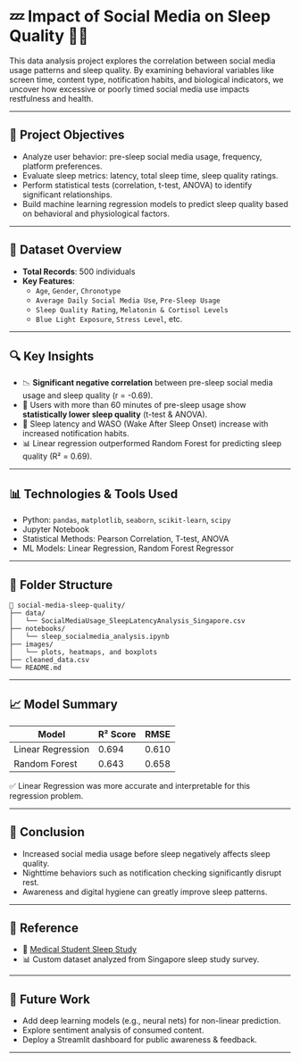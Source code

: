 
# 💤 Impact of Social Media on Sleep Quality 🧠📱

This data analysis project explores the correlation between social media usage patterns and sleep quality. By examining behavioral variables like screen time, content type, notification habits, and biological indicators, we uncover how excessive or poorly timed social media use impacts restfulness and health.

---

## 📌 Project Objectives
- Analyze user behavior: pre-sleep social media usage, frequency, platform preferences.
- Evaluate sleep metrics: latency, total sleep time, sleep quality ratings.
- Perform statistical tests (correlation, t-test, ANOVA) to identify significant relationships.
- Build machine learning regression models to predict sleep quality based on behavioral and physiological factors.

---

## 📁 Dataset Overview
- **Total Records**: 500 individuals
- **Key Features**:
  - `Age`, `Gender`, `Chronotype`
  - `Average Daily Social Media Use`, `Pre-Sleep Usage`
  - `Sleep Quality Rating`, `Melatonin & Cortisol Levels`
  - `Blue Light Exposure`, `Stress Level`, etc.

---

## 🔍 Key Insights
- 📉 **Significant negative correlation** between pre-sleep social media usage and sleep quality (r = -0.69).
- 🔴 Users with more than 60 minutes of pre-sleep usage show **statistically lower sleep quality** (t-test & ANOVA).
- 🌙 Sleep latency and WASO (Wake After Sleep Onset) increase with increased notification habits.
- 📊 Linear regression outperformed Random Forest for predicting sleep quality (R² = 0.69).

---

## 📊 Technologies & Tools Used
- Python: `pandas`, `matplotlib`, `seaborn`, `scikit-learn`, `scipy`
- Jupyter Notebook
- Statistical Methods: Pearson Correlation, T-test, ANOVA
- ML Models: Linear Regression, Random Forest Regressor

---

## 📌 Folder Structure
```
📂 social-media-sleep-quality/
├── data/
│   └── SocialMediaUsage_SleepLatencyAnalysis_Singapore.csv
├── notebooks/
│   └── sleep_socialmedia_analysis.ipynb
├── images/
│   └── plots, heatmaps, and boxplots
├── cleaned_data.csv
└── README.md
```

---

## 📈 Model Summary
| Model              | R² Score | RMSE |
|-------------------|----------|------|
| Linear Regression | 0.694    | 0.610 |
| Random Forest     | 0.643    | 0.658 |

✅ Linear Regression was more accurate and interpretable for this regression problem.

---

## 📖 Conclusion
- Increased social media usage before sleep negatively affects sleep quality.
- Nighttime behaviors such as notification checking significantly disrupt rest.
- Awareness and digital hygiene can greatly improve sleep patterns.

---

## 📌 Reference
- 📄 [Medical Student Sleep Study](https://www.worldwidejournals.com/paripex/fileview.php?val=December_2022_1671099141__84.pdf)
- 📊 Custom dataset analyzed from Singapore sleep study survey.

---

## 🔧 Future Work
- Add deep learning models (e.g., neural nets) for non-linear prediction.
- Explore sentiment analysis of consumed content.
- Deploy a Streamlit dashboard for public awareness & feedback.

---

